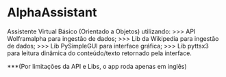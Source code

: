 # AlphaAssistant

Assistente Virtual Básico (Orientado a Objetos) utilizando: 
    >>> API Wolframalpha para ingestão de dados;
    >>> Lib da Wikipedia para ingestão de dados;
    >>> Lib PySimpleGUI para interface gráfica;
    >>> Lib pyttsx3 para leitura dinâmica do conteúdo/texto retornado pela interface.
    
***(Por limitações da API e Libs, o app roda apenas em inglês)
